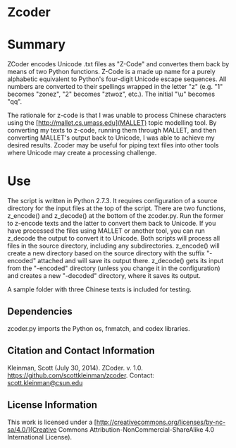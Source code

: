 # Zcoder

# Summary
ZCoder encodes Unicode .txt files as "Z-Code" and convertes them back by means of two Python functions. 
Z-Code is a made up name for a purely alphabetic equivalent to Python's four-digit Unicode escape 
sequences. All numbers are converted to their spellings wrapped in the letter "z" (e.g. "1" becomes "zonez", 
"2" becomes "ztwoz", etc.). The initial "\u" becomes "qq".

The rationale for z-code is that I was unable to process Chinese characters using the [http://mallet.cs.umass.edu](MALLET) 
topic modelling tool. By converting my texts to z-code, running them through MALLET, and then converting MALLET's 
output back to Unicode, I was able to achieve my desired results. Zcoder may be useful for piping text files into 
other tools where Unicode may create a processing challenge.

# Use
The script is written in Python 2.7.3. It requires configuration of a source directory for the input files at the 
top of the script. There are two functions, z_encode() and z_decode() at the bottom of the zcoder.py. Run the former 
to z-encode texts and the latter to convert them back to Unicode. If you have processed the files using MALLET or 
another tool, you can run z_decode the output to convert it to Unicode. Both scripts will process all files in the 
source directory, including any subdirectories. z_encode() will create a new directory based on the source directory 
with the suffix "-encoded" attached and will save its output there. z_decode() gets its input from the "-encoded" 
directory (unless you change it in the configuration) and creates a new "-decoded" directory, where it saves its 
output.

A sample folder with three Chinese texts is included for testing.

## Dependencies
zcoder.py imports the Python os, fnmatch, and codex libraries.

## Citation and Contact Information
Kleinman, Scott (July 30, 2014). ZCoder. v. 1.0. https://github.com/scottkleinman/zcoder.
Contact: scott.kleinman@csun.edu

## License Information
This work is licensed under a [http://creativecommons.org/licenses/by-nc-sa/4.0/](Creative Commons Attribution-NonCommercial-ShareAlike 4.0 International License).

